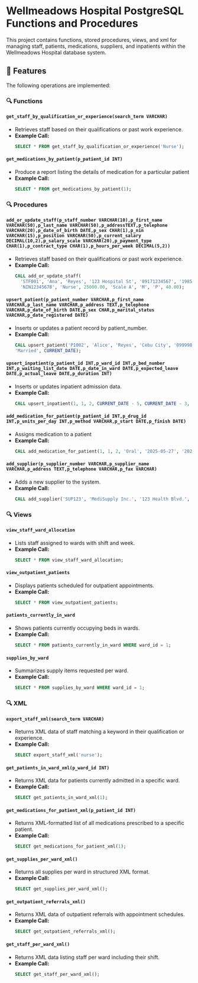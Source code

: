 # Wellmeadows Hospital PostgreSQL Functions and Procedures

This project contains functions, stored procedures, views, and xml for managing staff, patients, medications, suppliers, and inpatients within the Wellmeadows Hospital database system.

## 📌 Features

The following operations are implemented:

### 🔍 Functions

#### `get_staff_by_qualification_or_experience(search_term VARCHAR)`
- Retrieves staff based on their qualifications or past work experience.
- **Example Call:**
  ```sql
  SELECT * FROM get_staff_by_qualification_or_experience('Nurse');

#### `get_medications_by_patient(p_patient_id INT)`
- Produce a report listing the details of medication for a particular patient
- **Example Call:**
  ```sql
  SELECT * FROM get_medications_by_patient(1);

### 🔍 Procedures

#### `add_or_update_staff(p_staff_number VARCHAR(10),p_first_name VARCHAR(50),p_last_name VARCHAR(50),p_addressTEXT,p_telephone VARCHAR(20),p_date_of_birth DATE,p_sex CHAR(1),p_nin VARCHAR(15),p_position VARCHAR(50),p_current_salary DECIMAL(10,2),p_salary_scale VARCHAR(20),p_payment_type CHAR(1),p_contract_type CHAR(1),p_hours_per_week DECIMAL(5,2))`
- Retrieves staff based on their qualifications or past work experience.
- **Example Call:**
  ```sql
  CALL add_or_update_staff(
    'STF001', 'Ana', 'Reyes', '123 Hospital St', '09171234567', '1985-07-21', 'F', 
    'NIN12345678', 'Nurse', 25000.00, 'Scale A', 'M', 'P', 40.00);

#### `upsert_patient(p_patient_number VARCHAR,p_first_name VARCHAR,p_last_name VARCHAR,p_address TEXT,p_telephone VARCHAR,p_date_of_birth DATE,p_sex CHAR,p_marital_status VARCHAR,p_date_registered DATE)`
- Inserts or updates a patient record by patient_number.
- **Example Call:**
  ```sql
  CALL upsert_patient('P1002', 'Alice', 'Reyes', 'Cebu City', '09999888877', '1988-12-01', 'F', 
  'Married', CURRENT_DATE);

#### `upsert_inpatient(p_patient_id INT,p_ward_id INT,p_bed_number INT,p_waiting_list_date DATE,p_date_in_ward DATE,p_expected_leave DATE,p_actual_leave DATE,p_duration INT)`
- Inserts or updates inpatient admission data.
- **Example Call:**
  ```sql
  CALL upsert_inpatient(1, 1, 2, CURRENT_DATE - 5, CURRENT_DATE - 3, CURRENT_DATE + 7, NULL, 10);

#### `add_medication_for_patient(p_patient_id INT,p_drug_id INT,p_units_per_day INT,p_method VARCHAR,p_start DATE,p_finish DATE)`
- Assigns medication to a patient
- **Example Call:**
  ```sql
  CALL add_medication_for_patient(1, 1, 2, 'Oral', '2025-05-27', '2025-06-10');

#### `add_supplier(p_supplier_number VARCHAR,p_supplier_name VARCHAR,p_address TEXT,p_telephone VARCHAR,p_fax VARCHAR)`
- Adds a new supplier to the system.
- **Example Call:**
  ```sql
  CALL add_supplier('SUP123', 'MediSupply Inc.', '123 Health Blvd.', '09171234567', '123-4567');

### 🔍 Views

#### `view_staff_ward_allocation`
- Lists staff assigned to wards with shift and week.
- **Example Call:**
  ```sql
  SELECT * FROM view_staff_ward_allocation;

#### `view_outpatient_patients`
- Displays patients scheduled for outpatient appointments.
- **Example Call:**
  ```sql
  SELECT * FROM view_outpatient_patients;

#### `patients_currently_in_ward`
- Shows patients currently occupying beds in wards.
- **Example Call:**
  ```sql
  SELECT * FROM patients_currently_in_ward WHERE ward_id = 1;

#### `supplies_by_ward`
- Summarizes supply items requested per ward.
- **Example Call:**
  ```sql
  SELECT * FROM supplies_by_ward WHERE ward_id = 1;

### 🔍 XML

#### `export_staff_xml(search_term VARCHAR)`
- Returns XML data of staff matching a keyword in their qualification or experience.
- **Example Call:**
  ```sql
  SELECT export_staff_xml('nurse');

#### `get_patients_in_ward_xml(p_ward_id INT)`
- Returns XML data for patients currently admitted in a specific ward.
- **Example Call:**
  ```sql
  SELECT get_patients_in_ward_xml(1);

#### `get_medications_for_patient_xml(p_patient_id INT)`
- Returns XML-formatted list of all medications prescribed to a specific patient.
- **Example Call:**
  ```sql
  SELECT get_medications_for_patient_xml(1);

#### `get_supplies_per_ward_xml()`
- Returns all supplies per ward in structured XML format.
- **Example Call:**
  ```sql
  SELECT get_supplies_per_ward_xml();

#### `get_outpatient_referrals_xml()`
- Returns XML data of outpatient referrals with appointment schedules.
- **Example Call:**
  ```sql
  SELECT get_outpatient_referrals_xml();

#### `get_staff_per_ward_xml()`
- Returns XML data listing staff per ward including their shift.
- **Example Call:**
  ```sql
  SELECT get_staff_per_ward_xml();
